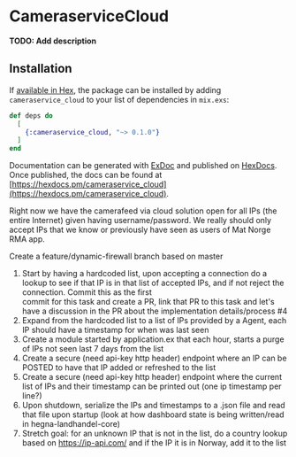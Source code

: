 # CameraserviceCloud

**TODO: Add description**

## Installation

If [available in Hex](https://hex.pm/docs/publish), the package can be installed
by adding `cameraservice_cloud` to your list of dependencies in `mix.exs`:

```elixir
def deps do
  [
    {:cameraservice_cloud, "~> 0.1.0"}
  ]
end
```

Documentation can be generated with [ExDoc](https://github.com/elixir-lang/ex_doc)
and published on [HexDocs](https://hexdocs.pm). Once published, the docs can
be found at [https://hexdocs.pm/cameraservice_cloud](https://hexdocs.pm/cameraservice_cloud).

Right now we have the camerafeed via cloud solution open for all IPs (the entire Internet) given having username/password. We really should only accept IPs that we know or previously have seen as users of Mat Norge RMA app.

Create a feature/dynamic-firewall branch based on master
1.  Start by having a hardcoded list, upon accepting a connection do a lookup to see if that IP is in that list of accepted IPs, and if not reject the connection. Commit this as the first      
    commit for this task and create a PR, link that PR to this task and let's have a discussion in the PR about the implementation details/process #4
2. Expand from the hardcoded list to a list of IPs provided by a Agent, each IP should have a timestamp for when was last seen
3. Create a module started by application.ex that each hour, starts a purge of IPs not seen last 7 days from the list
4. Create a secure (need api-key http header) endpoint where an IP can be POSTED to have that IP added or refreshed to the list
5. Create a secure (need api-key http header) endpoint where the current list of IPs and their timestamp can be printed out (one ip timestamp per line?)
6. Upon shutdown, serialize the IPs and timestamps to a .json file and read that file upon startup (look at how dashboard state is being written/read in hegna-landhandel-core)
7. Stretch goal: for an unknown IP that is not in the list, do a country lookup based on https://ip-api.com/ and if the IP it is in Norway, add it to the list